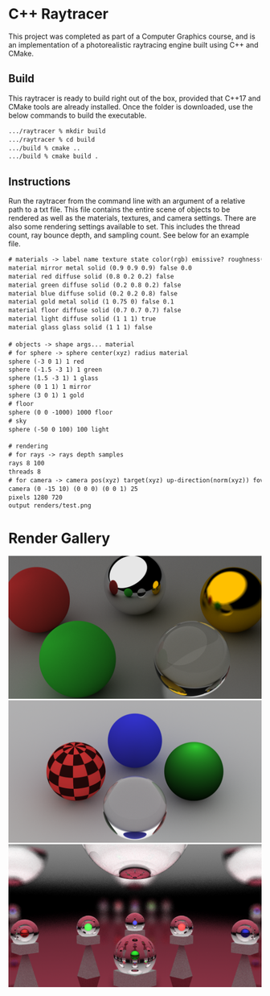 # C++ Raytracer

This project was completed as part of a Computer Graphics course, and is an implementation of a photorealistic raytracing engine built using C++ and CMake.

## Build

This raytracer is ready to build right out of the box, provided that C++17 and CMake tools are already installed. Once the folder is downloaded, use the below commands to build the executable.

```bash
.../raytracer % mkdir build
.../raytracer % cd build
.../build % cmake ..
.../build % cmake build .
```

## Instructions

Run the raytracer from the command line with an argument of a relative path to a txt file. This file contains the entire scene of objects to be rendered as well as the materials, textures, and camera settings. There are also some rendering settings available to set. This includes the thread count, ray bounce depth, and sampling count. See below for an example file.

```txt
# materials -> label name texture state color(rgb) emissive? roughness(metal only)
material mirror metal solid (0.9 0.9 0.9) false 0.0
material red diffuse solid (0.8 0.2 0.2) false
material green diffuse solid (0.2 0.8 0.2) false
material blue diffuse solid (0.2 0.2 0.8) false
material gold metal solid (1 0.75 0) false 0.1
material floor diffuse solid (0.7 0.7 0.7) false
material light diffuse solid (1 1 1) true
material glass glass solid (1 1 1) false

# objects -> shape args... material
# for sphere -> sphere center(xyz) radius material
sphere (-3 0 1) 1 red
sphere (-1.5 -3 1) 1 green
sphere (1.5 -3 1) 1 glass
sphere (0 1 1) 1 mirror
sphere (3 0 1) 1 gold
# floor
sphere (0 0 -1000) 1000 floor
# sky
sphere (-50 0 100) 100 light

# rendering
# for rays -> rays depth samples
rays 8 100
threads 8
# for camera -> camera pos(xyz) target(xyz) up-direction(norm(xyz)) fov
camera (0 -15 10) (0 0 0) (0 0 1) 25
pixels 1280 720
output renders/test.png
```

# Render Gallery

<p align="left">
    <img src="renders/test4.png" width="600">
    <img src="renders/textures.png" width="600">
    <img src="renders/final1.png" width="600">
</p>
